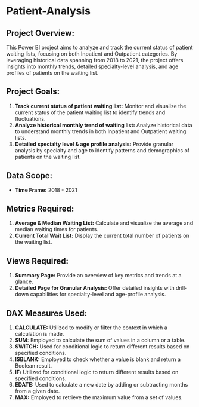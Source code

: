 # Patient-Analysis

## Project Overview:
This Power BI project aims to analyze and track the current status of patient waiting lists, focusing on both Inpatient and Outpatient categories. By leveraging historical data spanning from 2018 to 2021, the project offers insights into monthly trends, detailed specialty-level analysis, and age profiles of patients on the waiting list.

## Project Goals:
1. **Track current status of patient waiting list:** Monitor and visualize the current status of the patient waiting list to identify trends and fluctuations.
2. **Analyze historical monthly trend of waiting list:** Analyze historical data to understand monthly trends in both Inpatient and Outpatient waiting lists.
3. **Detailed specialty level & age profile analysis:** Provide granular analysis by specialty and age to identify patterns and demographics of patients on the waiting list.

## Data Scope:
- **Time Frame:** 2018 - 2021

## Metrics Required:
1. **Average & Median Waiting List:** Calculate and visualize the average and median waiting times for patients.
2. **Current Total Wait List:** Display the current total number of patients on the waiting list.

## Views Required:
1. **Summary Page:** Provide an overview of key metrics and trends at a glance.
2. **Detailed Page for Granular Analysis:** Offer detailed insights with drill-down capabilities for specialty-level and age-profile analysis.

## DAX Measures Used:
1. **CALCULATE:** Utilized to modify or filter the context in which a calculation is made.
2. **SUM:** Employed to calculate the sum of values in a column or a table.
3. **SWITCH:** Used for conditional logic to return different results based on specified conditions.
4. **ISBLANK:** Employed to check whether a value is blank and return a Boolean result.
5. **IF:** Utilized for conditional logic to return different results based on specified conditions.
6. **EDATE:** Used to calculate a new date by adding or subtracting months from a given date.
7. **MAX:** Employed to retrieve the maximum value from a set of values.
